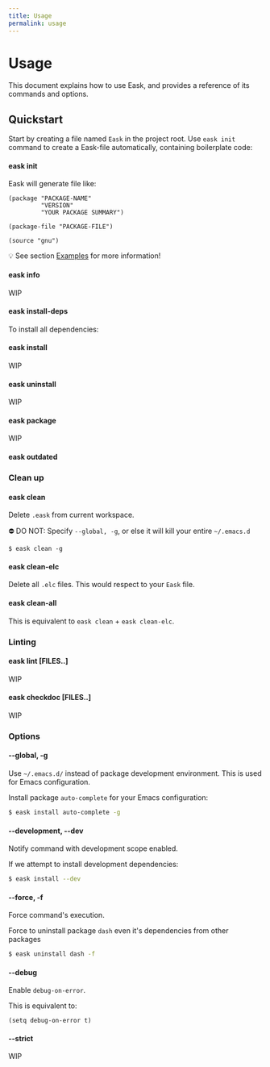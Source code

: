 ```yaml
---
title: Usage
permalink: usage
---
```


# Usage

This document explains how to use Eask, and provides a reference of its commands and options.

## Quickstart

Start by creating a file named `Eask` in the project root. Use `eask init`
command to create a Eask-file automatically, containing boilerplate code:

#### eask init

Eask will generate file like:

```elisp
(package "PACKAGE-NAME"
         "VERSION"
         "YOUR PACKAGE SUMMARY")

(package-file "PACKAGE-FILE")

(source "gnu")
```

💡 See section [Examples](https://emacs-eask.github.io/eask/examples) for more information!

#### eask info

WIP

#### eask install-deps

To install all dependencies:

#### eask install

WIP

#### eask uninstall

WIP

#### eask package

WIP

#### eask outdated

### Clean up

#### eask clean

Delete `.eask` from current workspace.

⛔️ DO NOT: Specify `--global, -g`, or else it will kill your entire `~/.emacs.d`

```elisp
$ eask clean -g
```

#### eask clean-elc

Delete all `.elc` files. This would respect to your `Eask` file.

#### eask clean-all

This is equivalent to `eask clean` + `eask clean-elc`.

### Linting

#### eask lint [FILES..]

WIP

#### eask checkdoc [FILES..]

WIP

### Options

#### --global, -g

Use `~/.emacs.d/` instead of package development environment. This is used
for Emacs configuration.

Install package `auto-complete` for your Emacs configuration:

```sh
$ eask install auto-complete -g
```

#### --development, --dev

Notify command with development scope enabled.

If we attempt to install development dependencies:

```sh
$ eask install --dev
```

#### --force, -f

Force command's execution.

Force to uninstall package `dash` even it's dependencies from other packages

```sh
$ eask uninstall dash -f
```

#### --debug

Enable `debug-on-error`.

This is equivalent to:

```elisp
(setq debug-on-error t)
```

#### --strict

WIP
